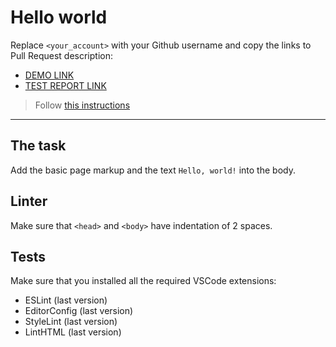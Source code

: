 # Hello world

Replace `<your_account>` with your Github username and copy the links to Pull Request description:
- [DEMO LINK](https://levchenko-dmytro.github.io/layout_hello-world/)
- [TEST REPORT LINK](https://levchenko-dmytro.github.io/layout_hello-world/report/html_report/)

> Follow [this instructions](https://mate-academy.github.io/layout_task-guideline/#how-to-solve-the-layout-tasks-on-github)
___

## The task

Add the basic page markup and the text `Hello, world!` into the body.

## Linter

Make sure that `<head>` and `<body>` have indentation of 2 spaces.

## Tests

Make sure that you installed all the required VSCode extensions:

- ESLint (last version)
- EditorConfig (last version)
- StyleLint (last version)
- LintHTML (last version)
